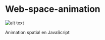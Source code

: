 # Web-space-animation

![alt text](https://gyazo.com/76463955b5e2f2e9c9908ba882d324b6.gif "Demo gif")

Animation spatial en JavaScript 
